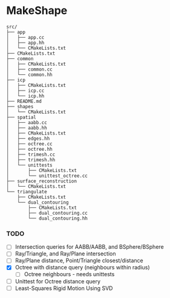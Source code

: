 # MakeShape
```
src/
├── app
│   ├── app.cc
│   ├── app.hh
│   └── CMakeLists.txt
├── CMakeLists.txt
├── common
│   ├── CMakeLists.txt
│   ├── common.cc
│   └── common.hh
├── icp
│   ├── CMakeLists.txt
│   ├── icp.cc
│   └── icp.hh
├── README.md
├── shapes
│   └── CMakeLists.txt
├── spatial
│   ├── aabb.cc
│   ├── aabb.hh
│   ├── CMakeLists.txt
│   ├── edges.hh
│   ├── octree.cc
│   ├── octree.hh
│   ├── trimesh.cc
│   ├── trimesh.hh
│   └── unittests
│       ├── CMakeLists.txt
│       └── unittest_octree.cc
├── surface_reconstruction
│   └── CMakeLists.txt
└── triangulate
    ├── CMakeLists.txt
    └── dual_contouring
        ├── CMakeLists.txt
        ├── dual_contouring.cc
        └── dual_contouring.hh
```
### TODO
- [ ] Intersection queries for AABB/AABB, and BSphere/BSphere
- [ ] Ray/Triangle, and Ray/Plane intersection
- [ ] Ray/Plane distance, Point/Triangle closest/distance
- [x] Octree with distance query (neighbours within radius)
    - [ ] Octree neighbours - needs unittests
- [ ] Unittest for Octree distance query
- [ ] Least-Squares Rigid Motion Using SVD
